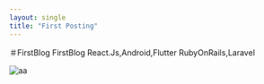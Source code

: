 ```yaml
---
layout: single
title: "First Posting"
---
```


＃FirstBlog
FirstBlog
React.Js,Android,Flutter
RubyOnRails,Laravel

![aa](limkk90.github.io\images\2023-05-13-first\aa-1685898794920-6.png)
